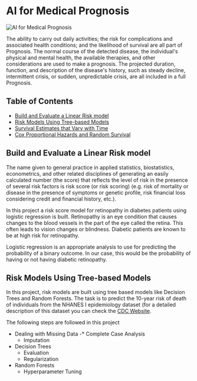 # AI for Medical Prognosis

<img src="https://www.itp.net/cloud/2021/08/19/AI-3-2.jpg" alt="AI for Medical Prognosis">

The ability to carry out daily activities; the risk for complications and associated health conditions; and the likelihood of survival are all part of Prognosis. The normal course of the detected disease, the individual's physical and mental health, the available therapies, and other considerations are used to make a prognosis. The projected duration, function, and description of the disease's history, such as steady decline, intermittent crisis, or sudden, unpredictable crisis, are all included in a full Prognosis.

## Table of Contents

- [Build and Evaluate a Linear Risk model](https://github.com/rajeshai/machine-learning/blob/main/AI%20for%20Medicine/AI%20for%20Medical%20Prognosis/Part%201%20-%20Build%20and%20Evaluate%20a%20Linear%20Risk%20model.ipynb)
- [Risk Models Using Tree-based Models](https://github.com/rajeshai/machine-learning/blob/main/AI%20for%20Medicine/AI%20for%20Medical%20Prognosis/Part%202%20-%20Risk%20Models%20Using%20Tree-based%20Models.ipynb)
- [Survival Estimates that Vary with Time](https://github.com/rajeshai/machine-learning/blob/main/AI%20for%20Medicine/AI%20for%20Medical%20Prognosis/Part%203%20-%20Survival%20Estimates%20that%20Vary%20with%20Time.ipynb)
- [Cox Proportional Hazards and Random Survival](https://github.com/rajeshai/machine-learning/blob/main/AI%20for%20Medicine/AI%20for%20Medical%20Prognosis/Part%204%20-%20Cox%20Proportional%20Hazards%20and%20Random%20Survival%20Forests.ipynb)

## Build and Evaluate a Linear Risk model

The name given to general practice in applied statistics, biostatistics, econometrics, and other related disciplines of generating an easily calculated number (the score) that reflects the level of risk in the presence of several risk factors is risk score (or risk scoring) (e.g. risk of mortality or disease in the presence of symptoms or genetic profile, risk financial loss considering credit and financial history, etc.).

In this project a risk score model for retinopathy in diabetes patients using logistic regression is built. Retinopathy is an eye condition that causes changes to the blood vessels in the part of the eye called the retina. This often leads to vision changes or blindness. Diabetic patients are known to be at high risk for retinopathy.

Logistic regression is an appropriate analysis to use for predicting the probability of a binary outcome. In our case, this would be the probability of having or not having diabetic retinopathy.

## Risk Models Using Tree-based Models

In this project, risk models are built using tree based models like Decision Trees and Random Forests. The task is to predict the 10-year risk of death of individuals from the NHANES I epidemiology dataset (for a detailed description of this dataset you can check the [CDC Website](https://wwwn.cdc.gov/nchs/nhanes/nhefs/default.aspx/). 

The following steps are followed in this project
- Dealing with Missing Data
  -* Complete Case Analysis
  - Imputation
- Decision Trees
  - Evaluation
  - Regularization
- Random Forests
  - Hyperparameter Tuning
